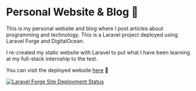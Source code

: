 # Personal Website & Blog 🥥

This is my personal website and blog where I post articles about programming and technology. This is a Laravel project deployed using Laravel Forge and DigitalOcean.

I re-created my static website with Laravel to put what I have been learning at my full-stack internship to the test.

You can visit the deployed website [here](https://farzanyaz.com/) 🥳

[![Laravel Forge Site Deployment Status](https://img.shields.io/endpoint?url=https%3A%2F%2Fforge.laravel.com%2Fsite-badges%2F76de7e27-0cc2-413d-a226-3eaf5b60ce76&style=for-the-badge)](https://forge.laravel.com)
